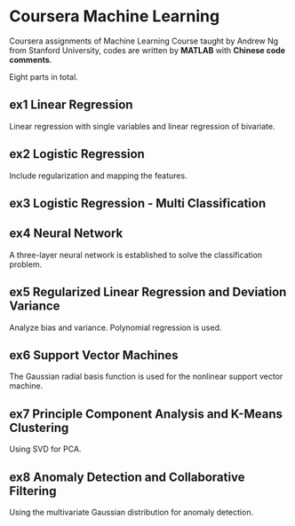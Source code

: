 # Coursera Machine Learning
Coursera assignments of Machine Learning Course taught by Andrew Ng from Stanford University, codes are written by **MATLAB** with **Chinese code comments**.

Eight parts in total.

## ex1 Linear Regression
Linear regression with single variables and linear regression of bivariate.

## ex2 Logistic Regression
Include regularization and mapping the features.

## ex3 Logistic Regression - Multi Classification

## ex4 Neural Network
A three-layer neural network is established to solve the classification problem.

## ex5 Regularized Linear Regression and Deviation Variance
Analyze bias and variance. Polynomial regression is used.

## ex6 Support Vector Machines
The Gaussian radial basis function is used for the nonlinear support vector machine.

## ex7 Principle Component Analysis and K-Means Clustering
Using SVD for PCA.

## ex8 Anomaly Detection and Collaborative Filtering
Using the multivariate Gaussian distribution for anomaly detection.
